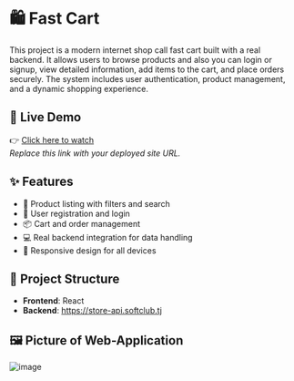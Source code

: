 # 🛍 Fast Cart

This project is a modern internet shop call fast cart built with a real backend. It allows users to browse products and also you can login or signup, view detailed information, add items to the cart, and place orders securely. The system includes user authentication, product management, and a dynamic shopping experience.

## 🔗 Live Demo

👉 [Click here to watch](https://e-shop-sand-three.vercel.app/)  
*Replace this link with your deployed site URL.*

## ✨ Features

- 🛒 Product listing with filters and search  
- 🔐 User registration and login  
- 📦 Cart and order management  
- 💻 Real backend integration for data handling  
- 📱 Responsive design for all devices

## 📁 Project Structure

- **Frontend**: React
- **Backend**: https://store-api.softclub.tj

## 🖼️ Picture of Web-Application
![image](https://github.com/user-attachments/assets/0d48906b-0f13-47c0-93a0-f12848d05fbf)
